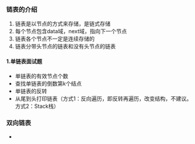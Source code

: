 ### 链表的介绍

1. 链表是以节点的方式来存储，是链式存储
2. 每个节点包含data域，next域，指向下一个节点
3. 链表各个节点不一定是连续存储的
4. 链表分带头节点的链表和没有头节点的链表

#### 1.单链表面试题

- 单链表的有效节点个数
- 查找单链表的倒数第k个结点
- 单链表的反转
- 从尾到头打印链表（方式1：反向遍历，即反转再遍历，改变结构，不建议。方式2：Stack栈）

### 双向链表
-



